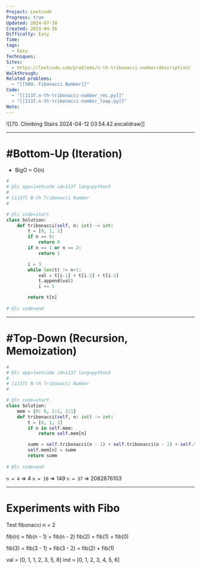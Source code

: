 ```yaml
---
Project: Leetcode
Progress: true
Updated: 2024-07-30
Created: 2024-04-16
Difficulty: Easy
Time: 
tags:
  - Easy
Techniques: 
Sites:
  - https://leetcode.com/problems/n-th-tribonacci-number/description/
Walkthrough: 
Related problems:
  - "[[509. Fibonacci Number]]"
Code:
  - "[[1137.n-th-tribonacci-number_rec.py]]"
  - "[[1137.n-th-tribonacci-number_loop.py]]"
Note: 
---
```


![[70. Climbing Stairs 2024-04-12 03.54.42.excalidraw]]


---

# #Bottom-Up  (Iteration)
- BigO = O(n)

```python
#
# @lc app=leetcode id=1137 lang=python3
#
# [1137] N-th Tribonacci Number
#

# @lc code=start
class Solution:
    def tribonacci(self, n: int) -> int:
        t = [0, 1, 1]
        if n == 0:
            return 0
        if n == 1 or n == 2:
            return 1

        i = 3
        while len(t) != n+1:
            val = t[i-1] + t[i-2] + t[i-3]
            t.append(val)
            i += 1

        return t[n]
        
# @lc code=end
```



---
# #Top-Down (Recursion, Memoization)

```python
#
# @lc app=leetcode id=1137 lang=python3
#
# [1137] N-th Tribonacci Number
#

# @lc code=start
class Solution:
    mem = {0: 0, 1:1, 2:1}
    def tribonacci(self, n: int) -> int:
        t = [0, 1, 1]
        if n in self.mem:
            return self.mem[n]

        summ = self.tribonacci(n - 1) + self.tribonacci(n - 2) + self.tribonacci(n - 3)
        self.mem[n] = summ
        return summ
        
# @lc code=end
```

`n = 4` => 4
`n = 10` => 149
`n = 37` => 2082876103



---
# Experiments with Fibo
Test fibonacci 
n = 2

fib(n) = fib(n - 1) + fib(n - 2)
fib(2) = fib(1) + fib(0)

fib(3) = fib(3 - 1) + fib(3 - 2)
	   = fib(2) + fib(1)

val = [0, 1, 1, 2, 3, 5, 8]
ind = [0, 1, 2, 3, 4, 5, 6]